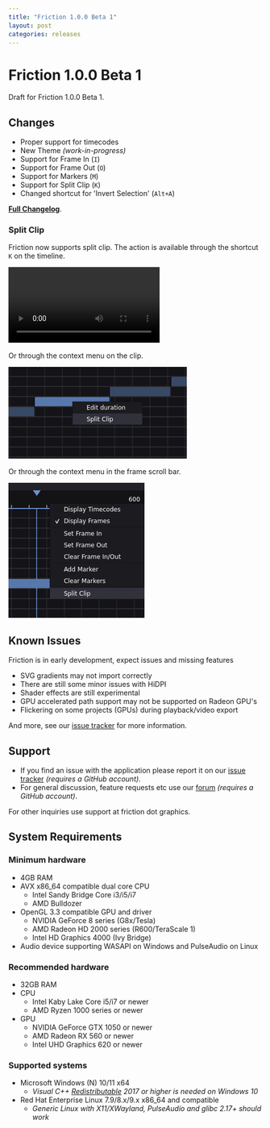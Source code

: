 ```yaml
---
title: "Friction 1.0.0 Beta 1"
layout: post
categories: releases
---
```


# Friction 1.0.0 Beta 1

Draft for Friction 1.0.0 Beta 1.

## Changes

* Proper support for timecodes
* New Theme *(work-in-progress)*
* Support for Frame In (`I`)
* Support for Frame Out (`O`)
* Support for Markers (`M`)
* Support for Split Clip (`K`)
* Changed shortcut for 'Invert Selection' (`Alt+A`)

[**Full Changelog**](https://github.com/friction2d/friction/compare/v0.9.6.1...v1.0.0-beta1).

### Split Clip

Friction now supports split clip. The action is available through the shortcut `K` on the timeline.

<video controls src="../assets/videos/100/friction-split-clip.mp4" title="Split action in use"></video>

Or through the context menu on the clip.

![Clip context menu](../assets/screenshots/100/friction-clip-context-menu.jpg)

Or through the context menu in the frame scroll bar.

![Frame scroll bar context menu](../assets/screenshots/100/friction-framescrollbar-context-menu.jpg)


## Known Issues

Friction is in early development, expect issues and missing features

* SVG gradients may not import correctly
* There are still some minor issues with HiDPI
* Shader effects are still experimental
* GPU accelerated path support may not be supported on Radeon GPU's
* Flickering on some projects (GPUs) during playback/video export

And more, see our [issue tracker](https://github.com/friction2d/friction/issues) for more information.

## Support

* If you find an issue with the application please report it on our [issue tracker](https://github.com/friction2d/friction/issues) *(requires a GitHub account)*.
* For general discussion, feature requests etc use our [forum](https://github.com/orgs/friction2d/discussions) *(requires a GitHub account)*.

For other inquiries use support at friction dot graphics.

## System Requirements

### Minimum hardware

* 4GB RAM
* AVX x86_64 compatible dual core CPU
  * Intel Sandy Bridge Core i3/i5/i7
  * AMD Bulldozer
* OpenGL 3.3 compatible GPU and driver
  * NVIDIA GeForce 8 series (G8x/Tesla)
  * AMD Radeon HD 2000 series (R600/TeraScale 1)
  * Intel HD Graphics 4000 (Ivy Bridge)
* Audio device supporting WASAPI on Windows and PulseAudio on Linux

### Recommended hardware

* 32GB RAM
* CPU
  * Intel Kaby Lake Core i5/i7 or newer
  * AMD Ryzen 1000 series or newer
* GPU
  * NVIDIA GeForce GTX 1050 or newer
  * AMD Radeon RX 560 or newer
  * Intel UHD Graphics 620 or newer

### Supported systems

* Microsoft Windows (N) 10/11 x64
  * *Visual C++ [Redistributable](https://aka.ms/vs/17/release/vc_redist.x64.exe) 2017 or higher is needed on Windows 10*
* Red Hat Enterprise Linux 7.9/8.x/9.x x86_64 and compatible
  * *Generic Linux with X11/XWayland, PulseAudio and glibc 2.17+ should work*
